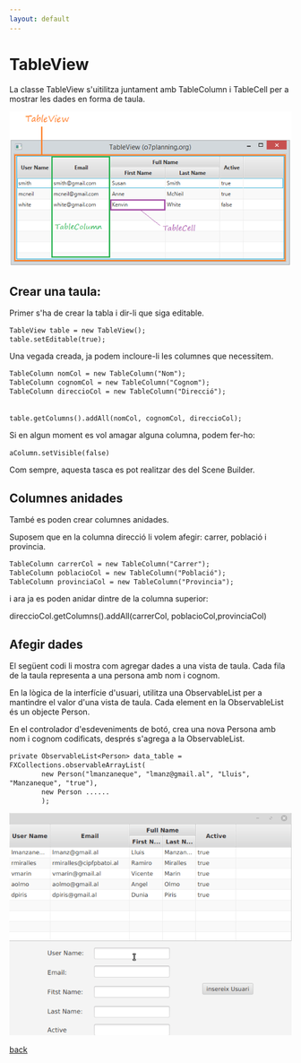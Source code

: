 ```yaml
---
layout: default
---
```



# TableView

La classe TableView s'uitilitza juntament amb TableColumn i TableCell per a mostrar les dades en forma de taula.

![Table view](./images/tableView.png)

## Crear una taula:

Primer s'ha de crear la tabla i dir-li que siga editable.

~~~
TableView table = new TableView();
table.setEditable(true);
~~~

Una vegada creada, ja podem incloure-li les columnes que necessitem.

~~~
TableColumn nomCol = new TableColumn("Nom");
TableColumn cognomCol = new TableColumn("Cognom");
TableColumn direccioCol = new TableColumn("Direcció");


table.getColumns().addAll(nomCol, cognomCol, direccioCol);
~~~

Si en algun moment es vol amagar alguna columna, podem fer-ho:

`aColumn.setVisible(false)`

Com sempre, aquesta tasca es pot realitzar des del Scene Builder.

## Columnes anidades

També es poden crear columnes anidades.

Suposem que en la columna direcció li volem afegir: carrer, població i provincia.

~~~
TableColumn carrerCol = new TableColumn("Carrer");
TableColumn poblacioCol = new TableColumn("Població");
TableColumn provinciaCol = new TableColumn("Provincia");
~~~

i ara ja es poden anidar dintre de la columna superior:

direccioCol.getColumns().addAll(carrerCol, poblacioCol,provinciaCol)

## Afegir dades

El següent codi li mostra com agregar dades a una vista de taula. Cada fila de la taula representa a una persona amb nom i cognom. 

En la lògica de la interfície d'usuari, utilitza una ObservableList per a mantindre el valor d'una vista de taula. Cada element en la ObservableList és un objecte Person.

En el controlador d'esdeveniments de botó, crea una nova Persona amb nom i cognom codificats, després s'agrega a la ObservableList.

~~~
private ObservableList<Person> data_table = FXCollections.observableArrayList(
        new Person("lmanzaneque", "lmanz@gmail.al", "Lluis", "Manzaneque", "true"),
        new Person ......
        );
~~~

![Table view](./images/tableView2.gif)



[back](../../javafx.html)

